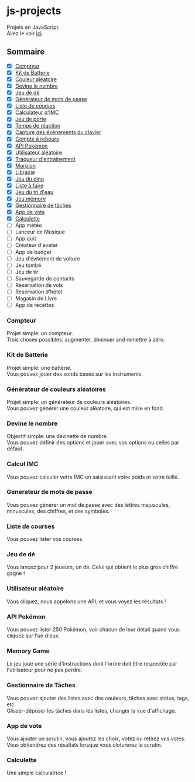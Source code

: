 # js-projects

Projets en JavaScript.  
Allez le voir [ici](https://clemix37.github.io/js-projects/).

## Sommaire

-   [x] [Compteur](https://github.com/Clemix37/js-projects#counter)
-   [x] [Kit de Batterie](https://github.com/Clemix37/js-projects#drum-kit)
-   [x] [Couleur aléatoire](https://github.com/Clemix37/js-projects#random-color-generator)
-   [x] [Devine le nombre](https://github.com/Clemix37/js-projects#number-guesser)
-   [x] [Jeu de dé](https://github.com/Clemix37/js-projects#dice-game)
-   [x] [Générateur de mots de passe](https://github.com/Clemix37/js-projects#password-generator)
-   [x] [Liste de courses](https://github.com/Clemix37/js-projects#grocery-list)
-   [x] [Calculateur d'IMC](https://github.com/Clemix37/js-projects#bmi-calculator)
-   [x] [Jeu de porte](https://clemix37.github.io/js-projects/projects/chore-door-game/)
-   [x] [Temps de réaction](https://github.com/Clemix37/reaction-time)
-   [x] [Capture des évènements du clavier](https://clemix37.github.io/js-projects/projects/key-codes/)
-   [x] [Compte à rebours](https://clemix37.github.io/js-projects/projects/countdown-timer/)
-   [x] [API Pokémon](https://clemix37.github.io/js-projects/projects/poke-api/)
-   [x] [Utilisateur aléatoire](https://clemix37.github.io/js-projects/projects/random-user/)
-   [x] [Traqueur d'entraînement](https://clemix37.github.io/js-projects/projects/workout-tracker/)
-   [x] [Morpion](https://clemix37.github.io/js-projects/projects/tic-tac-toe/)
-   [x] [Librairie](https://clemix37.github.io/js-projects/projects/library/)
-   [x] [Jeu du dino](https://clemix37.github.io/gamedev-bean-jump/)
-   [x] [Liste à faire](https://clemix37.github.io/js-projects/projects/todo-list/)
-   [x] [Jeu du tri d'eau](https://clemix37.github.io/js-projects/projects/water-sort/)
-   [x] [Jeu mémory](https://clemix37.github.io/js-projects/projects/memory-game/)
-   [x] [Gestionnaire de tâches](https://clemix37.github.io/js-projects/projects/task-manager/)
-   [x] [App de vote](https://clemix37.github.io/js-projects/projects/poll/)
-   [x] [Calculette](https://clemix37.github.io/js-projects/projects/calculator/)
-   [ ] App météo
-   [ ] Lanceur de Musique
-   [ ] App quiz
-   [ ] Créateur d'avatar
-   [ ] App de budget
-   [ ] Jeu d'évitement de voiture
-   [ ] Jeu tombé
-   [ ] Jeu de tir
-   [ ] Sauvegarde de contacts
-   [ ] Reservation de vols
-   [ ] Reservation d'hôtel
-   [ ] Magasin de Livre
-   [ ] App de recettes

### Compteur

Projet simple: un compteur.  
Trois choses possibles: augmenter, diminuer and remettre à zéro.

### Kit de Batterie

Projet simple: une batterie.  
Vous pouvez jouer des sonds basés sur les instruments.

### Générateur de couleurs aléatoires

Projet simple: un générateur de couleurs aléatoires.  
Vous pouvez générer une couleur aléatoire, qui est mise en fond.

### Devine le nombre

Objectif simple: une devinette de nombre.  
Vous pouvez définir des options et jouer avec vos options ou celles par défaut.

### Calcul IMC

Vous pouvez calculer votre IMC en saisissant votre poids et votre taille.

### Generateur de mots de passe

Vous pouvez générer un mot de passe avec des lettres majuscules, minuscules, des chiffres, et des symboles.

### Liste de courses

Vous pouvez lister vos courses.

### Jeu de dé

Vous lancez pour 2 joueurs, un dé. Celui qui obtient le plus gros chiffre gagne !

### Utilisateur aléatoire

Vous cliquez, nous appelons une API, et vous voyez les résultats !

### API Pokémon

Vous pouvez lister 250 Pokémon, voir chacun de leur détail quand vous cliquez sur l'un d'eux.

### Memory Game

Le jeu joue une série d'instructions dont l'ordre doit être respectée par l'utilisateur pour ne pas perdre.

### Gestionnaire de Tâches

Vous pouvez ajouter des listes avec des couleurs, tâches avec status, tags, etc.  
Glisser-déposer les tâches dans les listes, changer la vue d'affichage.

### App de vote

Vous ajouter un scrutin, vous ajoutez les choix, votez ou retirez vos votes.  
Vous obtiendrez des résultats lorsque vous cloturerez le scrutin.

### Calculette

Une simple calculatrice !
